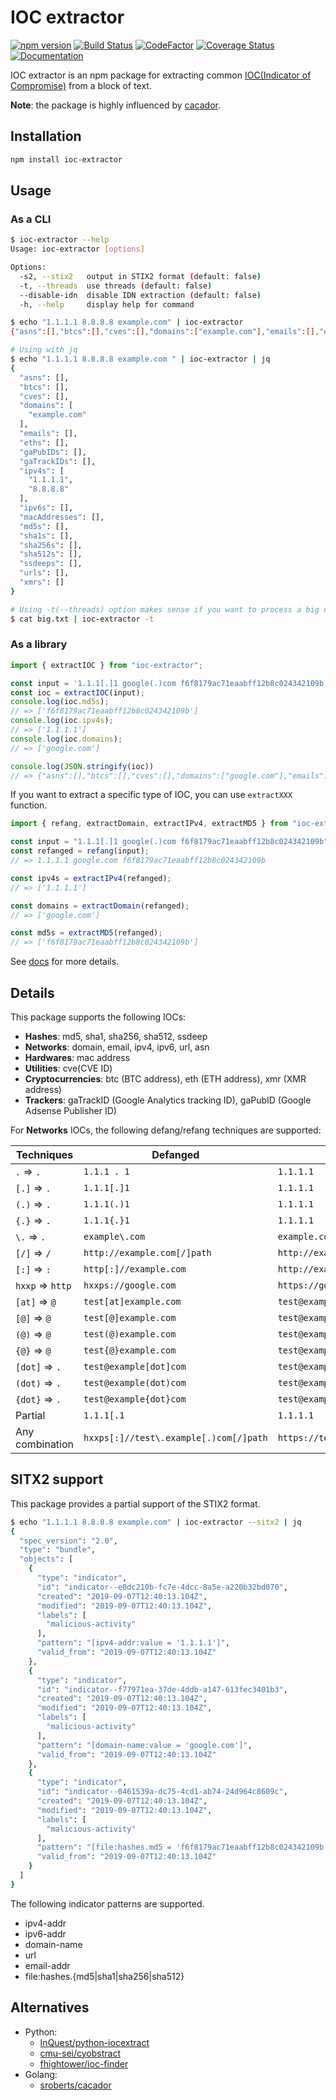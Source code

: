 # IOC extractor

[![npm version](https://badge.fury.io/js/ioc-extractor.svg)](https://badge.fury.io/js/ioc-extractor)
[![Build Status](https://travis-ci.com/ninoseki/ioc-extractor.svg?branch=master)](https://travis-ci.com/ninoseki/ioc-extractor)
[![CodeFactor](https://www.codefactor.io/repository/github/ninoseki/ioc-extractor/badge)](https://www.codefactor.io/repository/github/ninoseki/ioc-extractor)
[![Coverage Status](https://coveralls.io/repos/github/ninoseki/ioc-extractor/badge.svg)](https://coveralls.io/github/ninoseki/ioc-extractor)
[![Documentation](https://img.shields.io/badge/docs-latest-brightgreen.svg)](https://ninoseki.github.io/ioc-extractor/)

IOC extractor is an npm package for extracting common [IOC(Indicator of Compromise)](https://en.wikipedia.org/wiki/Indicator_of_compromise) from a block of text.

**Note**: the package is highly influenced by [cacador](https://github.com/sroberts/cacador).

## Installation

```sh
npm install ioc-extractor
```

## Usage

### As a CLI

```bash
$ ioc-extractor --help
Usage: ioc-extractor [options]

Options:
  -s2, --stix2   output in STIX2 format (default: false)
  -t, --threads  use threads (default: false)
  --disable-idn  disable IDN extraction (default: false)
  -h, --help     display help for command
```

```bash
$ echo "1.1.1.1 8.8.8.8 example.com" | ioc-extractor
{"asns":[],"btcs":[],"cves":[],"domains":["example.com"],"emails":[],"eths":[],"gaPubIDs":[],"gaTrackIDs":[],"ipv4s":["1.1.1.1","8.8.8.8"],"ipv6s":[],"macAddresses":[],"md5s":[],"sha1s":[],"sha256s":[],"sha512s":[],"ssdeeps":[],"urls":[],"xmrs":[]}

# Using with jq
$ echo "1.1.1.1 8.8.8.8 example.com " | ioc-extractor | jq
{
  "asns": [],
  "btcs": [],
  "cves": [],
  "domains": [
    "example.com"
  ],
  "emails": [],
  "eths": [],
  "gaPubIDs": [],
  "gaTrackIDs": [],
  "ipv4s": [
    "1.1.1.1",
    "8.8.8.8"
  ],
  "ipv6s": [],
  "macAddresses": [],
  "md5s": [],
  "sha1s": [],
  "sha256s": [],
  "sha512s": [],
  "ssdeeps": [],
  "urls": [],
  "xmrs": []
}

# Using -t(--threads) option makes sense if you want to process a big chunk of text
$ cat big.txt | ioc-extractor -t
```

### As a library

```ts
import { extractIOC } from "ioc-extractor";

const input = '1.1.1[.]1 google(.)com f6f8179ac71eaabff12b8c024342109b';
const ioc = extractIOC(input);
console.log(ioc.md5s);
// => ['f6f8179ac71eaabff12b8c024342109b']
console.log(ioc.ipv4s);
// => ['1.1.1.1']
console.log(ioc.domains);
// => ['google.com']

console.log(JSON.stringify(ioc))
// => {"asns":[],"btcs":[],"cves":[],"domains":["google.com"],"emails":[],"gaPubIDs":[],"gaTrackIDs":[],"ipv4s":["1.1.1.1"],"ipv6s":[],"macAddresses":[],"md5s":["f6f8179ac71eaabff12b8c024342109b"],"sha1s":[],"sha256s":[],"sha512s":[],"ssdeeps":[],"urls":[],"xmrs":[]}
```

If you want to extract a specific type of IOC, you can use `extractXXX` function.

```ts
import { refang, extractDomain, extractIPv4, extractMD5 } from "ioc-extractor";

const input = "1.1.1[.]1 google(.)com f6f8179ac71eaabff12b8c024342109b";
const refanged = refang(input);
// => 1.1.1.1 google.com f6f8179ac71eaabff12b8c024342109b

const ipv4s = extractIPv4(refanged);
// => ['1.1.1.1']

const domains = extractDomain(refanged);
// => ['google.com']

const md5s = extractMD5(refanged);
// => ['f6f8179ac71eaabff12b8c024342109b']
```

See [docs](https://ninoseki.github.io/ioc-extractor/) for more details.

## Details

This package supports the following IOCs:

- **Hashes**: md5, sha1, sha256, sha512, ssdeep
- **Networks**: domain, email, ipv4, ipv6, url, asn
- **Hardwares**: mac address
- **Utilities**: cve(CVE ID)
- **Cryptocurrencies**: btc (BTC address), eth (ETH address), xmr (XMR address)
- **Trackers**: gaTrackID (Google Analytics tracking ID), gaPubID (Google Adsense Publisher ID)

For **Networks** IOCs, the following defang/refang techniques are supported:

| Techniques       | Defanged                               | Refanged                        |
|------------------|----------------------------------------|---------------------------------|
| ` . ` => `.`     | `1.1.1 . 1`                            | `1.1.1.1`                       |
| `[.]` => `.`     | `1.1.1[.]1`                            | `1.1.1.1`                       |
| `(.)` => `.`     | `1.1.1(.)1`                            | `1.1.1.1`                       |
| `{.}` => `.`     | `1.1.1{.}1`                            | `1.1.1.1`                       |
| `\.`  => `.`     | `example\.com`                         | `example.com`                   |
| `[/]` => `/`     | `http://example.com[/]path`            | `http://example.com/path`       |
| `[:]` => `:`     | `http[:]//example.com`                 | `http://example.com`            |
| `hxxp` => `http` | `hxxps://google.com`                   | `https://google.com`            |
| `[at]` => `@`    | `test[at]example.com`                  | `test@example.com`              |
| `[@]` => `@`     | `test[@]example.com`                   | `test@example.com`              |
| `(@)` => `@`     | `test(@)example.com`                   | `test@example.com`              |
| `{@}` => `@`     | `test{@}example.com`                   | `test@example.com`              |
| `[dot]` => `.`   | `test@example[dot]com`                 | `test@example.com`              |
| `(dot)` => `.`   | `test@example(dot)com`                 | `test@example.com`              |
| `{dot}` => `.`   | `test@example{dot}com`                 | `test@example.com`              |
| Partial          | `1.1.1[.1`                             | `1.1.1.1`                       |
| Any combination  | `hxxps[:]//test\.example[.)com[/]path` | `https://test.example.com/path` |

## SITX2 support

This package provides a partial support of the STIX2 format.

```bash
$ echo "1.1.1.1 8.8.8.8 example.com" | ioc-extractor --sitx2 | jq
{
  "spec_version": "2.0",
  "type": "bundle",
  "objects": [
    {
      "type": "indicator",
      "id": "indicator--e0dc210b-fc7e-4dcc-8a5e-a220b32bd070",
      "created": "2019-09-07T12:40:13.104Z",
      "modified": "2019-09-07T12:40:13.104Z",
      "labels": [
        "malicious-activity"
      ],
      "pattern": "[ipv4-addr:value = '1.1.1.1']",
      "valid_from": "2019-09-07T12:40:13.104Z"
    },
    {
      "type": "indicator",
      "id": "indicator--f77971ea-37de-4ddb-a147-613fec3401b3",
      "created": "2019-09-07T12:40:13.104Z",
      "modified": "2019-09-07T12:40:13.104Z",
      "labels": [
        "malicious-activity"
      ],
      "pattern": "[domain-name:value = 'google.com']",
      "valid_from": "2019-09-07T12:40:13.104Z"
    },
    {
      "type": "indicator",
      "id": "indicator--0461539a-dc75-4cd1-ab74-24d964c8609c",
      "created": "2019-09-07T12:40:13.104Z",
      "modified": "2019-09-07T12:40:13.104Z",
      "labels": [
        "malicious-activity"
      ],
      "pattern": "[file:hashes.md5 = 'f6f8179ac71eaabff12b8c024342109b']",
      "valid_from": "2019-09-07T12:40:13.104Z"
    }
  ]
}
```

The following indicator patterns are supported.

- ipv4-addr
- ipv6-addr
- domain-name
- url
- email-addr
- file:hashes.{md5|sha1|sha256|sha512}

## Alternatives

- Python:
  - [InQuest/python-iocextract](https://github.com/InQuest/python-iocextract)
  - [cmu-sei/cyobstract](https://github.com/cmu-sei/cyobstract)
  - [fhightower/ioc-finder](https://github.com/fhightower/ioc-finder)
- Golang:
  - [sroberts/cacador](https://github.com/sroberts/cacador)
